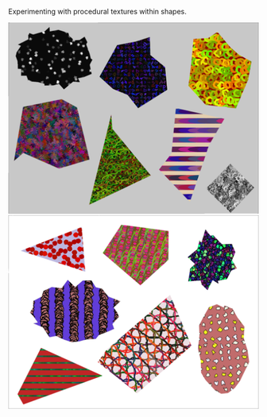 Experimenting with procedural textures within shapes. 

<img width="800px" src="imgs/custom_shapes_and_textures@2x.png">

<img width="800px" src="imgs/textures_2@2x.png">
